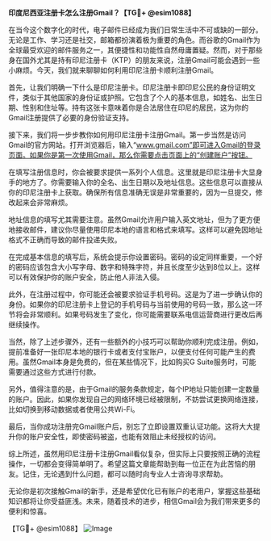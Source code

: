 **印度尼西亚注册卡怎么注册Gmail？【TG💪+ @esim1088】**

在当今这个数字化的时代，电子邮件已经成为我们日常生活中不可或缺的一部分。无论是工作、学习还是社交，邮箱都扮演着极为重要的角色。而谷歌的Gmail作为全球最受欢迎的邮件服务之一，其便捷性和功能性自然毋庸置疑。然而，对于那些身在国外尤其是持有印尼注册卡（KTP）的朋友来说，注册Gmail可能会遇到一些小麻烦。今天，我们就来聊聊如何利用印尼注册卡顺利注册Gmail。

首先，让我们明确一下什么是印尼注册卡。印尼注册卡即印尼公民的身份证明文件，类似于其他国家的身份证或护照。它包含了个人的基本信息，如姓名、出生日期、性别和住址等。持有这张卡意味着你是合法居住在印尼的居民，这为你的Gmail注册提供了必要的身份验证支持。

接下来，我们将一步步教你如何用印尼注册卡注册Gmail。第一步当然是访问Gmail的官方网站。打开浏览器后，输入“www.gmail.com”即可进入Gmail的登录页面。如果你是第一次使用Gmail，那么你需要点击页面上的“创建账户”按钮。

在填写注册信息时，你会被要求提供一系列个人信息。这里就是印尼注册卡大显身手的地方了。你需要输入你的全名、出生日期以及地址信息。这些信息可以直接从你的印尼注册卡上获取。确保所有信息准确无误是非常重要的，因为一旦提交，修改起来会非常麻烦。

地址信息的填写尤其需要注意。虽然Gmail允许用户输入英文地址，但为了更方便地接收邮件，建议你尽量使用印尼本地的语言和格式来填写。这样可以避免因地址格式不正确而导致的邮件投递失败。

在完成基本信息的填写后，系统会提示你设置密码。密码的设定同样重要，一个好的密码应该包含大小写字母、数字和特殊字符，并且长度至少达到8位以上。这样可以有效保护你的账户安全，防止他人非法入侵。

此外，在注册过程中，你可能还会被要求验证手机号码。这是为了进一步确认你的身份。如果你的印尼注册卡上登记的手机号码与当前使用的号码一致，那么这一环节将会非常顺利。如果号码发生了变化，你可能需要联系电信运营商进行更改后再继续操作。

当然，除了上述步骤外，还有一些额外的小技巧可以帮助你顺利完成注册。例如，提前准备好一张印尼本地的银行卡或者支付宝账户，以便支付任何可能产生的费用。虽然Gmail本身是免费的，但在某些情况下，比如购买G Suite服务时，可能需要通过这些方式进行付款。

另外，值得注意的是，由于Gmail的服务条款规定，每个IP地址只能创建一定数量的账户。因此，如果你发现自己的网络环境已经被限制，不妨尝试更换网络连接，比如切换到移动数据或者使用公共Wi-Fi。

最后，当你成功注册完Gmail账户后，别忘了立即设置双重认证功能。这将大大提升你的账户安全性，即使密码被盗，也能有效阻止未经授权的访问。

综上所述，虽然用印尼注册卡注册Gmail看似复杂，但实际上只要按照正确的流程操作，一切都会变得简单明了。希望这篇文章能帮助到每一位正在为此苦恼的朋友。记住，无论遇到什么问题，都可以随时向专业人士咨询寻求帮助。

无论你是初次接触Gmail的新手，还是希望优化已有账户的老用户，掌握这些基础知识都将让你受益匪浅。未来，随着技术的进步，相信Gmail会为我们带来更多的便利和惊喜。

【TG💪+ @esim1088】
![Image](https://i.postimg.cc/4NQfJmqS/Snipaste-2025-05-13-00-14-12.png)